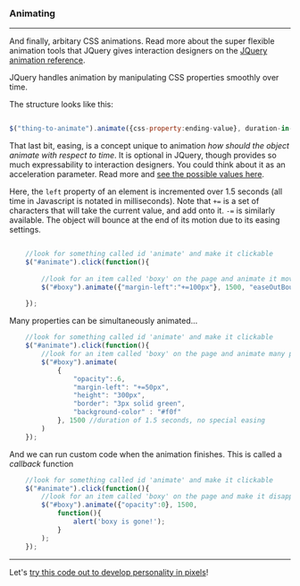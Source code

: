 ### Animating

---

And finally, arbitary CSS animations. Read more about the super flexible animation tools that JQuery gives interaction designers on the [JQuery animation reference](http://api.jquery.com/animate/).

JQuery handles animation by manipulating CSS properties smoothly over time. 

The structure looks like this:

```js        

$("thing-to-animate").animate({css-property:ending-value}, duration-in-ms, easing );

```

That last bit, easing, is a concept unique to animation *how should the object animate with respect to time*. It is optional in JQuery, though provides so much expressability to interaction designers. You could think about it as an acceleration parameter. Read more and [see the possible values here](http://gsgd.co.uk/sandbox/jquery/easing/).

Here, the `left` property of an element is incremented over 1.5 seconds (all time in Javascript is notated in milliseconds). Note that `+=` is a set of characters that will take the current value, and add onto it. `-=` is similarly available. The object will bounce at the end of its motion due to its easing settings.

```js

	//look for something called id 'animate' and make it clickable
    $("#animate").click(function(){
      
        //look for an item called 'boxy' on the page and animate it moving 
        $("#boxy").animate({"margin-left":"+=100px"}, 1500, "easeOutBounce" );
   
    });

```

Many properties can be simultaneously animated...

```js
	//look for something called id 'animate' and make it clickable
    $("#animate").click(function(){
        //look for an item called 'boxy' on the page and animate many properties
        $("#boxy").animate(
        	{
        		"opacity":.6,
        		"margin-left": "+=50px",
        		"height": "300px",
        		"border": "3px solid green",
        		"background-color" : "#f0f" 
        	}, 1500 //duration of 1.5 seconds, no special easing
        )
    });

```

And we can run custom code when the animation finishes. This is called a *callback* function

```js
	//look for something called id 'animate' and make it clickable
    $("#animate").click(function(){
        //look for an item called 'boxy' on the page and make it disappear
        $("#boxy").animate({"opacity":0}, 1500, 
        	function(){
        		alert('boxy is gone!');
        	}
        );
    });    

```

-----

Let's [try this code out to develop personality in pixels](homework.md)!  
